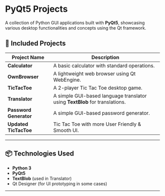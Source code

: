 # PyQt5 Projects

A collection of Python GUI applications built with **PyQt5**, showcasing various desktop functionalities and concepts using the Qt framework.

## 🧩 Included Projects

| Project Name   | Description                                                                 |
|----------------|-----------------------------------------------------------------------------|
| **Calculator** | A basic calculator with standard operations.                                |
| **OwnBrowser** | A lightweight web browser using Qt WebEngine.                               |
| **TicTacToe**  | A 2-player Tic Tac Toe desktop game.                                        |
| **Translator** | A simple GUI-based language translator using **TextBlob** for translations. |
| **Password Generator** | A simple GUI-based password generator.                              |
| **Updated TicTacToe** | Tic Tac Toe with more User Friendly & Smooth UI.                     |
---

## 📦 Technologies Used

- **Python 3**
- **PyQt5**
- **TextBlob** (used in Translator)
- Qt Designer (for UI prototyping in some cases)

---
